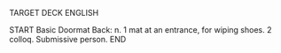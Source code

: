 TARGET DECK
ENGLISH

START
Basic
Doormat
Back: n. 1 mat at an entrance, for wiping shoes. 2 colloq. Submissive person.
END
